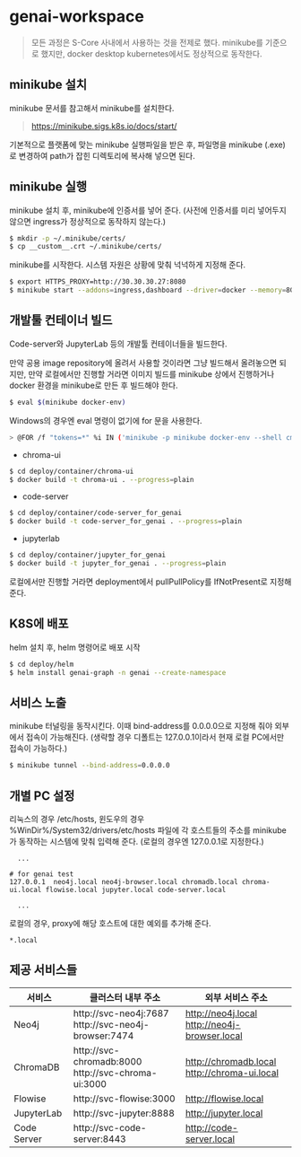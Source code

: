 # genai-workspace

> 모든 과정은 S-Core 사내에서 사용하는 것을 전제로 했다.
> minikube를 기준으로 했지만, docker desktop kubernetes에서도 정상적으로 동작한다.

## minikube 설치

minikube 문서를 참고해서 minikube를 설치한다.

> https://minikube.sigs.k8s.io/docs/start/

기본적으로 플랫폼에 맞는 minikube 실행파일을 받은 후, 파일명을 minikube (.exe) 로 변경하여 path가 잡힌 디렉토리에 복사해 넣으면 된다.

## minikube 실행

minikube 설치 후, minikube에 인증서를 넣어 준다. (사전에 인증서를 미리 넣어두지 않으면 ingress가 정상적으로 동작하지 않는다.)

```sh
$ mkdir -p ~/.minikube/certs/
$ cp __custom__.crt ~/.minikube/certs/
```

minikube를 시작한다. 시스템 자원은 상황에 맞춰 넉넉하게 지정해 준다.

```sh
$ export HTTPS_PROXY=http://30.30.30.27:8080
$ minikube start --addons=ingress,dashboard --driver=docker --memory=8GB --cpus=4 --disk-size=30GB
```

## 개발툴 컨테이너 빌드

Code-server와 JupyterLab 등의 개발툴 컨테이너들을 빌드한다.

만약 공용 image repository에 올려서 사용할 것이라면 그냥 빌드해서 올려놓으면 되지만, 만약 로컬에서만 진행할 거라면 이미지 빌드를 minikube 상에서 진행하거나 docker 환경을 minikube로 만든 후 빌드해야 한다.

```sh
$ eval $(minikube docker-env)
```

Windows의 경우엔 eval 명령이 없기에 for 문을 사용한다.

```sh
> @FOR /f "tokens=*" %i IN ('minikube -p minikube docker-env --shell cmd') DO @%i
```

* chroma-ui
```sh
$ cd deploy/container/chroma-ui
$ docker build -t chroma-ui . --progress=plain
```

* code-server
```sh
$ cd deploy/container/code-server_for_genai
$ docker build -t code-server_for_genai . --progress=plain
```

* jupyterlab
```sh
$ cd deploy/container/jupyter_for_genai
$ docker build -t jupyter_for_genai . --progress=plain
```

로컬에서만 진행할 거라면 deployment에서 pullPullPolicy를 IfNotPresent로 지정해 준다.

## K8S에 배포

helm 설치 후, helm 명령어로 배포 시작

```sh
$ cd deploy/helm
$ helm install genai-graph -n genai --create-namespace
```

## 서비스 노출

minikube 터널링을 동작시킨다. 이때 bind-address를 0.0.0.0으로 지정해 줘야 외부에서 접속이 가능해진다. (생략할 경우 디폴트는 127.0.0.1이라서 현재 로컬 PC에서만 접속이 가능하다.)

```sh
$ minikube tunnel --bind-address=0.0.0.0
```

## 개별 PC 설정

리눅스의 경우 /etc/hosts, 윈도우의 경우 %WinDir%/System32/drivers/etc/hosts 파일에 각 호스트들의 주소를 minikube가 동작하는 시스템에 맞춰 입력해 준다. (로컬의 경우엔 127.0.0.1로 지정한다.)

```
  ...

# for genai test
127.0.0.1  neo4j.local neo4j-browser.local chromadb.local chroma-ui.local flowise.local jupyter.local code-server.local

  ...
```

로컬의 경우, proxy에 해당 호스트에 대한 예외를 추가해 준다.

```
*.local
```

## 제공 서비스들

| 서비스 | 클러스터 내부 주소 | 외부 서비스 주소 |
|-------|-------------------|-----------------|
| Neo4j | http://svc-neo4j:7687 <br/> http://svc-neo4j-browser:7474 | http://neo4j.local <br/> http://neo4j-browser.local |
| ChromaDB | http://svc-chromadb:8000 <br/> http://svc-chroma-ui:3000 | http://chromadb.local <br/> http://chroma-ui.local |
| Flowise | http://svc-flowise:3000 | http://flowise.local |
| JupyterLab | http://svc-jupyter:8888 | http://jupyter.local |
| Code Server | http://svc-code-server:8443 | http://code-server.local |
